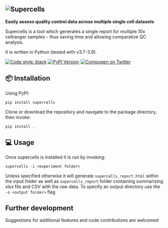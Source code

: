 ![Supercells](https://user-images.githubusercontent.com/9028967/122049119-b81ece00-cdea-11eb-9f13-9f09e20eb537.png)
---


**Easily assess quality control data across multiple single cell datasets**

Supercells is a tool which generates a single report for multiple 10x cellranger samples - thus saving time and allowing comparative QC analysis.

It is written in Python (tested with v3.7-3.9).

[![Code style: black](https://img.shields.io/badge/code%20style-black-000000.svg?style=flat-square)](https://github.com/ambv/black)
[![PyPI Version](https://img.shields.io/pypi/v/supercells.svg?style=flat-square)](https://pypi.python.org/pypi/supercells/)
[![Compugen on Twitter](https://img.shields.io/twitter/follow/CompugenLtd.svg?style=social&label=Follow)](https://twitter.com/CompugenLtd
)
<br /> 




## 📦  Installation

Using PyPI:

`pip install supercells`

Clone or download the repository and navigate to the package directory, then invoke:

`pip install . `


## 💻  Usage

Once supercells is installed it is run by invoking:

`supercells -i <experiment folder>`

Unless specified otherwise it will generate `supercells_report.html` within the input folder as well as `supercells_report` folder containing summarizing xlsx file and CSV with the raw data. To specify an output directory use the ` -o <output folder>` flag

## Further development
Suggestions for additional features and code contributions are welcomed
